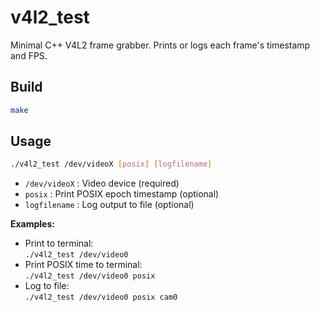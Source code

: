 # v4l2_test

Minimal C++ V4L2 frame grabber. Prints or logs each frame's timestamp and FPS. 

## Build

```sh
make
```

## Usage

```sh
./v4l2_test /dev/videoX [posix] [logfilename]
```

- `/dev/videoX` : Video device (required)
- `posix`       : Print POSIX epoch timestamp (optional)
- `logfilename` : Log output to file (optional)

**Examples:**
- Print to terminal:  
  `./v4l2_test /dev/video0`
- Print POSIX time to terminal:  
  `./v4l2_test /dev/video0 posix`
- Log to file:  
  `./v4l2_test /dev/video0 posix cam0`
